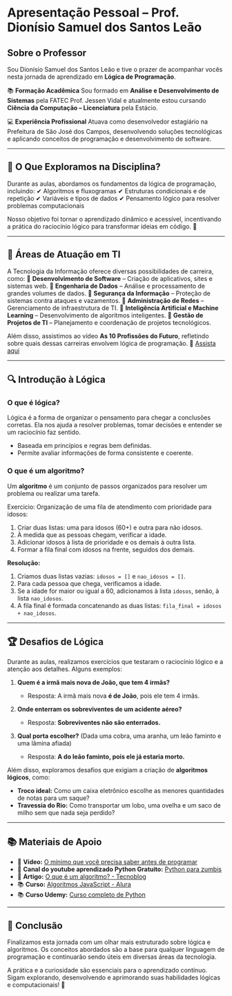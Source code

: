 # Apresentação Pessoal – Prof. Dionísio Samuel dos Santos Leão

## Sobre o Professor
Sou Dionísio Samuel dos Santos Leão e tive o prazer de acompanhar vocês nesta jornada de aprendizado em **Lógica de Programação**.

📚 **Formação Acadêmica**
Sou formado em **Análise e Desenvolvimento de Sistemas** pela FATEC Prof. Jessen Vidal e atualmente estou cursando **Ciência da Computação – Licenciatura** pela Estácio.

💻 **Experiência Profissional**
Atuava como desenvolvedor estagiário na Prefeitura de São José dos Campos, desenvolvendo soluções tecnológicas e aplicando conceitos de programação e desenvolvimento de software.

---

## 📌 O Que Exploramos na Disciplina?
Durante as aulas, abordamos os fundamentos da lógica de programação, incluindo:
✔ Algoritmos e fluxogramas
✔ Estruturas condicionais e de repetição
✔ Variáveis e tipos de dados
✔ Pensamento lógico para resolver problemas computacionais

Nosso objetivo foi tornar o aprendizado dinâmico e acessível, incentivando a prática do raciocínio lógico para transformar ideias em código. 🚀

---

## 💼 Áreas de Atuação em TI
A Tecnologia da Informação oferece diversas possibilidades de carreira, como:
🔹 **Desenvolvimento de Software** – Criação de aplicativos, sites e sistemas web.
🔹 **Engenharia de Dados** – Análise e processamento de grandes volumes de dados.
🔹 **Segurança da Informação** – Proteção de sistemas contra ataques e vazamentos.
🔹 **Administração de Redes** – Gerenciamento de infraestrutura de TI.
🔹 **Inteligência Artificial e Machine Learning** – Desenvolvimento de algoritmos inteligentes.
🔹 **Gestão de Projetos de TI** – Planejamento e coordenação de projetos tecnológicos.

Além disso, assistimos ao vídeo **As 10 Profissões do Futuro**, refletindo sobre quais dessas carreiras envolvem lógica de programação. 🎥 [Assista aqui](https://www.youtube.com/watch?v=ZHyWepA-ofU)

---

## 🔍 Introdução à Lógica
### O que é lógica?
Lógica é a forma de organizar o pensamento para chegar a conclusões corretas. Ela nos ajuda a resolver problemas, tomar decisões e entender se um raciocínio faz sentido.

- Baseada em princípios e regras bem definidas.
- Permite avaliar informações de forma consistente e coerente.

### O que é um algoritmo?
Um **algoritmo** é um conjunto de passos organizados para resolver um problema ou realizar uma tarefa. 

Exercicio: Organização de uma fila de atendimento com prioridade para idosos:
1. Criar duas listas: uma para idosos (60+) e outra para não idosos.
2. À medida que as pessoas chegam, verificar a idade.
3. Adicionar idosos à lista de prioridade e os demais à outra lista.
4. Formar a fila final com idosos na frente, seguidos dos demais.

**Resolução:**
1. Criamos duas listas vazias: `idosos = []` e `nao_idosos = []`.
2. Para cada pessoa que chega, verificamos a idade.
3. Se a idade for maior ou igual a 60, adicionamos à lista `idosos`, senão, à lista `nao_idosos`.
4. A fila final é formada concatenando as duas listas: `fila_final = idosos + nao_idosos`.


---

## 🏆 Desafios de Lógica
Durante as aulas, realizamos exercícios que testaram o raciocínio lógico e a atenção aos detalhes. Alguns exemplos:

1. **Quem é a irmã mais nova de João, que tem 4 irmãs?**
   - Resposta: A irmã mais nova **é de João**, pois ele tem 4 irmãs.

2. **Onde enterram os sobreviventes de um acidente aéreo?**
   - Resposta: **Sobreviventes não são enterrados.**

3. **Qual porta escolher?** (Dada uma cobra, uma aranha, um leão faminto e uma lâmina afiada)
   - Resposta: **A do leão faminto, pois ele já estaria morto.**

Além disso, exploramos desafios que exigiam a criação de **algoritmos lógicos**, como:
- **Troco ideal:** Como um caixa eletrônico escolhe as menores quantidades de notas para um saque?
- **Travessia do Rio:** Como transportar um lobo, uma ovelha e um saco de milho sem que nada seja perdido?

---
## 📚 Materiais de Apoio
- 🎥 **Vídeo:** [O mínimo que você precisa saber antes de programar](https://www.youtube.com/watch?v=BTENKdRVS2U)
- 🎥 **Canal do youtube aprendizado Python Gratuito:** [Python para zumbis](https://www.youtube.com/watch?v=YO58tXerKDc&list=PLUukMN0DTKCtbzhbYe2jdF4cr8MOWClXc)
- 📄 **Artigo:** [O que é um algoritmo? - Tecnoblog](https://tecnoblog.net/responde/o-que-e-algoritmo/)
- 📚 **Curso:** [Algoritmos JavaScript - Alura](https://cursos.alura.com.br/course/algoritmos-javascript-i-algoritmos-ordenacao/task/98067)
- 📚 **Curso Udemy:** [Curso completo de Python](https://www.udemy.com/course/python-3-do-zero-ao-avancado/)
---

## 🔎 Conclusão
Finalizamos esta jornada com um olhar mais estruturado sobre lógica e algoritmos. Os conceitos abordados são a base para qualquer linguagem de programação e continuarão sendo úteis em diversas áreas da tecnologia. 

A prática e a curiosidade são essenciais para o aprendizado contínuo. Sigam explorando, desenvolvendo e aprimorando suas habilidades lógicas e computacionais! 🚀

